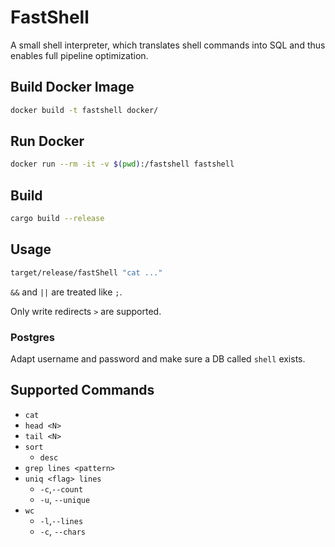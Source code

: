 # FastShell

A small shell interpreter, which translates shell commands into SQL and thus enables full pipeline optimization.

## Build Docker Image
```sh
docker build -t fastshell docker/
```
## Run Docker
```sh
docker run --rm -it -v $(pwd):/fastshell fastshell
```

## Build

```sh
cargo build --release
```

## Usage

```sh
target/release/fastShell "cat ..."
```

`&&` and `||` are treated like `;`.

Only write redirects `>` are supported.

### Postgres

Adapt username and password and make sure a DB called `shell` exists.

## Supported Commands

* `cat`
* `head <N>`
* `tail <N>`
* `sort`
  * `desc`
* `grep lines <pattern>`
* `uniq <flag> lines`
  * `-c`,`--count`
  * `-u`, `--unique`
* `wc`
  * `-l`,`--lines`
  * `-c`, `--chars`